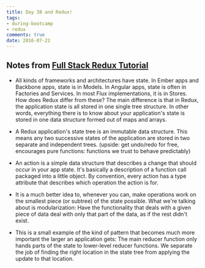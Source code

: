 ```yaml
---
title: Day 38 and Redux!
tags: 
- during-bootcamp
- redux
comments: true
date: 2016-07-22
---
```


Notes from <a href="http://teropa.info/blog/2015/09/10/full-stack-redux-tutorial.html" target="_blank">Full Stack Redux Tutorial</a>
---------

* All kinds of frameworks and architectures have state. In Ember apps and Backbone apps, state is in Models. In Angular apps, state is often in Factories and Services. In most Flux implementations, it is in Stores. How does Redux differ from these?  The main difference is that in Redux, the application state is all stored in one single tree structure. In other words, everything there is to know about your application's state is stored in one data structure formed out of maps and arrays.

* A Redux application's state tree is an immutable data structure. This means any two successive states of the application are stored in two separate and independent trees. (upside: get undo/redo for free, encourages pure functions: functions we trust to behave predictably)

* An action is a simple data structure that describes a change that should occur in your app state. It's basically a description of a function call packaged into a little object. By convention, every action has a type attribute that describes which operation the action is for.

* It is a much better idea to, whenever you can, make operations work on the smallest piece (or subtree) of the state possible. What we're talking about is modularization: Have the functionality that deals with a given piece of data deal with only that part of the data, as if the rest didn't exist.

* This is a small example of the kind of pattern that becomes much more important the larger an application gets: The main reducer function only hands parts of the state to lower-level reducer functions. We separate the job of finding the right location in the state tree from applying the update to that location.

